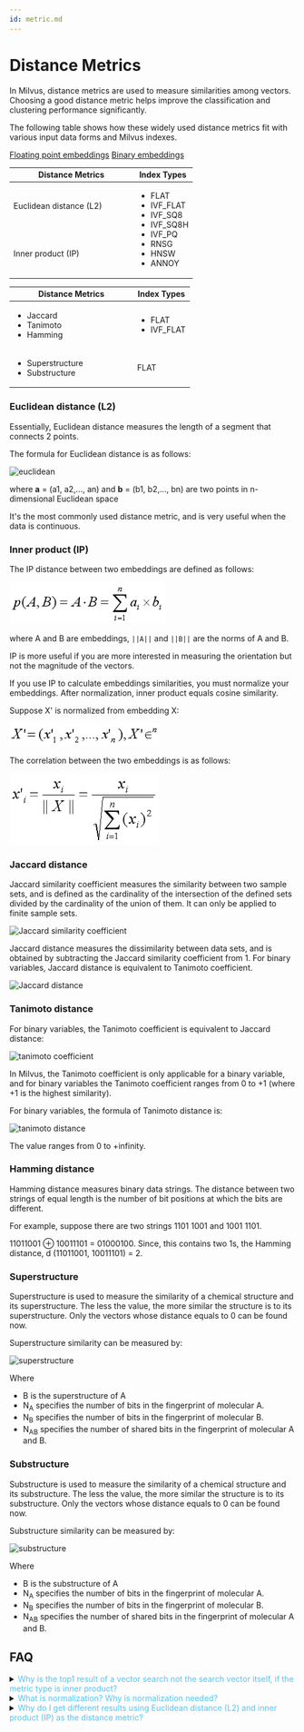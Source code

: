 ```yaml
---
id: metric.md
---
```


# Distance Metrics

In Milvus, distance metrics are used to measure similarities among vectors. Choosing a good distance metric helps improve the classification and clustering performance significantly.

The following table shows how these widely used distance metrics fit with various input data forms and Milvus indexes.


<div class="filter">
<a href="#floating">Floating point embeddings</a> <a href="#binary">Binary embeddings</a>

</div>

<div class="filter-floating table-wrapper" markdown="block">

<table class="tg">
<thead>
  <tr>
    <th class="tg-0pky" style="width: 204px;">Distance Metrics</th>
    <th class="tg-0pky">Index Types</th>
  </tr>
</thead>
<tbody>
  <tr>
    <td class="tg-0pky">Euclidean distance (L2)</td>
    <td class="tg-0pky" rowspan="2"><ul><li>FLAT</li><li>IVF_FLAT</li><li>IVF_SQ8</li><li>IVF_SQ8H</li><li>IVF_PQ</li><li>RNSG</li><li>HNSW</li><li>ANNOY</li></ul></td>
  </tr>
  <tr>
    <td class="tg-0pky">Inner product (IP)</td>
  </tr>
</tbody>
</table>

</div>

<div class="filter-binary table-wrapper" markdown="block">

<table class="tg">
<thead>
  <tr>
    <th class="tg-0pky" style="width: 204px;">Distance Metrics</th>
    <th class="tg-0pky">Index Types</th>
  </tr>
</thead>
<tbody>
  <tr>
    <td class="tg-0pky"><ul><li>Jaccard</li><li>Tanimoto</li><li>Hamming</li></ul></td>
    <td class="tg-0pky"><ul><li>FLAT</li><li>IVF_FLAT</li></ul></td>
  </tr>
  <tr>
    <td class="tg-0pky"><ul><li>Superstructure</li><li>Substructure</li></ul></td>
    <td class="tg-0pky">FLAT</td>
  </tr>
</tbody>
</table>

</div>



### Euclidean distance (L2)

Essentially, Euclidean distance measures the length of a segment that connects 2 points.

The formula for Euclidean distance is as follows:

![euclidean](../../../assets/euclidean_metric.png)

where **a** = (a1, a2,..., an) and **b** = (b1, b2,..., bn) are two points in n-dimensional Euclidean space

It's the most commonly used distance metric, and is very useful when the data is continuous.

### Inner product (IP)

The IP distance between two embeddings are defined as follows: 

![ip](../../../assets/IP_formula.png)

where A and B are embeddings, `||A||` and `||B||` are the norms of A and B.

IP is more useful if you are more interested in measuring the orientation but not the magnitude of the vectors.

<div class="alert note">
 If you use IP to calculate embeddings similarities, you must normalize your embeddings. After normalization, inner product equals cosine similarity.
</div>


Suppose X' is normalized from embedding X: 

![normalize](../../../assets/normalize_formula.png)

The correlation between the two embeddings is as follows: 

![normalization](../../../assets/normalization_formula.png)

### Jaccard distance

Jaccard similarity coefficient measures the similarity between two sample sets, and is defined as the cardinality of the intersection of the defined sets divided by the cardinality of the union of them. It can only be applied to finite sample sets.

![Jaccard similarity coefficient](../../../assets/jaccard_coeff.png)

Jaccard distance measures the dissimilarity between data sets, and is obtained by subtracting the Jaccard similarity coefficient from 1. For binary variables, Jaccard distance is equivalent to Tanimoto coefficient.

![Jaccard distance](../../../assets/jaccard_dist.png)

### Tanimoto distance

For binary variables, the Tanimoto coefficient is equivalent to Jaccard distance:

![tanimoto coefficient](../../../assets/tanimoto_coeff.png)

In Milvus, the Tanimoto coefficient is only applicable for a binary variable, and for binary variables the Tanimoto coefficient ranges from 0 to +1 (where +1 is the highest similarity).

For binary variables, the formula of Tanimoto distance is:

![tanimoto distance](../../../assets/tanimoto_dist.png)

The value ranges from 0 to +infinity.

### Hamming distance

Hamming distance measures binary data strings. The distance between two strings of equal length is the number of bit positions at which the bits are different.

For example, suppose there are two strings 1101 1001 and 1001 1101.

11011001 ⊕ 10011101 = 01000100. Since, this contains two 1s, the Hamming distance, d (11011001, 10011101) = 2.

### Superstructure

Superstructure is used to measure the similarity of a chemical structure and its superstructure. The less the value, the more similar the structure is to its superstructure. Only the vectors whose distance equals to 0 can be found now.

Superstructure similarity can be measured by:

![superstructure](../../../assets/superstructure.png)

Where

- B is the superstructure of A
- N<sub>A</sub> specifies the number of bits in the fingerprint of molecular A.
- N<sub>B</sub> specifies the number of bits in the fingerprint of molecular B.
- N<sub>AB</sub> specifies the number of shared bits in the fingerprint of molecular A and B.

### Substructure

Substructure is used to measure the similarity of a chemical structure and its substructure. The less the value, the more similar the structure is to its substructure. Only the vectors whose distance equals to 0 can be found now.

Substructure similarity can be measured by:

![substructure](../../../assets/substructure.png)

Where

- B is the substructure of A
- N<sub>A</sub> specifies the number of bits in the fingerprint of molecular A.
- N<sub>B</sub> specifies the number of bits in the fingerprint of molecular B.
- N<sub>AB</sub> specifies the number of shared bits in the fingerprint of molecular A and B.


## FAQ

<details>
<summary><font color="#4fc4f9">Why is the top1 result of a vector search not the search vector itself, if the metric type is inner product?</font></summary>
{{fragments/faq_top1_not_target.md}}
</details>
<details>
<summary><font color="#4fc4f9">What is normalization? Why is normalization needed?</font></summary>
{{fragments/faq_normalize_embeddings.md}}
</details>
<details>
<summary><font color="#4fc4f9">Why do I get different results using Euclidean distance (L2) and inner product (IP) as the distance metric?</font></summary>
{{fragments/faq_euclidean_ip_different_results.md}}
</details>
